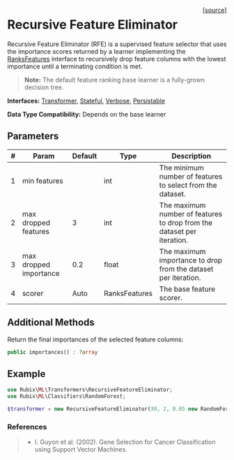 <span style="float:right;"><a href="https://github.com/RubixML/RubixML/blob/master/src/Transformers/RecursiveFeatureEliminator.php">[source]</a></span>

# Recursive Feature Eliminator
Recursive Feature Eliminator (RFE) is a supervised feature selector that uses the importance scores returned by a learner implementing the [RanksFeatures](../ranks-features.md) interface to recursively drop feature columns with the lowest importance until a terminating condition is met.

> **Note:** The default feature ranking base learner is a fully-grown decision tree.

**Interfaces:** [Transformer](api.md#transformer), [Stateful](api.md#stateful), [Verbose](../verbose.md), [Persistable](../persistable.md)

**Data Type Compatibility:** Depends on the base learner

## Parameters
| # | Param | Default | Type | Description |
|---|---|---|---|---|
| 1 | min features | | int | The minimum number of features to select from the dataset. |
| 2 | max dropped features | 3 | int | The maximum number of features to drop from the dataset per iteration. |
| 3 | max dropped importance | 0.2 | float | The maximum importance to drop from the dataset per iteration. |
| 4 | scorer | Auto | RanksFeatures | The base feature scorer. |

## Additional Methods
Return the final importances of the selected feature columns:
``` php
public importances() : ?array
```

## Example
```php
use Rubix\ML\Transformers\RecursiveFeatureEliminator;
use Rubix\ML\Classifiers\RandomForest;

$transformer = new RecursiveFeatureEliminator(30, 2, 0.05 new RandomForest());
```

### References
>- I. Guyon et al. (2002). Gene Selection for Cancer Classification using Support Vector Machines.

